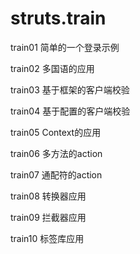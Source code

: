 struts.train
============
train01 
简单的一个登录示例

train02
多国语的应用

train03
基于框架的客户端校验

train04
基于配置的客户端校验

train05
Context的应用

train06
多方法的action

train07
通配符的action

train08
转换器应用

train09
拦截器应用

train10
标签库应用
